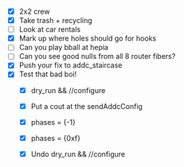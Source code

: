 - [x] 2x2 crew
- [x] Take trash + recycling
- [ ] Look at car rentals
- [x] Mark up where holes should go for hooks
- [ ] Can you play bball at hepia
- [ ] Can you see good nulls from all 8 router fibers?
- [x] Push your fix to addc_staircase
- [x] Test that bad boi!
  - [x] dry_run && //configure
  - [x] Put a cout at the sendAddcConfig
  - [x] phases = {-1}
  - [x] phases = {0xf}
  - [x] Undo dry_run && //configure
  
